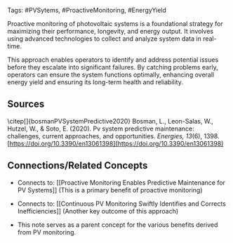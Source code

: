 Tags: #PVSytems, #ProactiveMonitoring, #EnergyYield

Proactive monitoring of photovoltaic systems is a foundational strategy for maximizing their performance, longevity, and energy output. It involves using advanced technologies to collect and analyze system data in real-time.

This approach enables operators to identify and address potential issues before they escalate into significant failures. By catching problems early, operators can ensure the system functions optimally, enhancing overall energy yield and ensuring its long-term health and reliability.

## Sources

\citep[]{bosmanPVSystemPredictive2020}
Bosman, L., Leon-Salas, W., Hutzel, W., & Soto, E. (2020). Pv system predictive maintenance: challenges, current approaches, and opportunities. _Energies, 13_(6), 1398. [https://doi.org/10.3390/en13061398](https://doi.org/10.3390/en13061398)

## Connections/Related Concepts

- Connects to: [[Proactive Monitoring Enables Predictive Maintenance for PV Systems]] (This is a primary benefit of proactive monitoring)
    
- Connects to: [[Continuous PV Monitoring Swiftly Identifies and Corrects Inefficiencies]] (Another key outcome of this approach)
    
- This note serves as a parent concept for the various benefits derived from PV monitoring.
